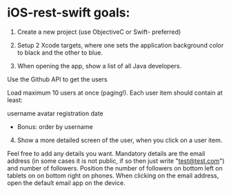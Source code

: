 # iOS-rest-swift goals:

1. Create a new project (use ObjectiveC or Swift- preferred)

2. Setup 2 Xcode targets, where one sets the application background color to black and the other to blue.

3. When opening the app, show a list of all Java developers.

Use the Github API to get the users

Load maximum 10 users at once (paging!).
Each user item should contain at least:

username
avatar
registration date
* Bonus: order by username

4. Show a more detailed screen of the user, when you click on a user item.

Feel free to add any details you want.
Mandatory details are the email address (in some cases it is not public, if so then just write "test@test.com") and number of followers.
Position the number of followers on bottom left on tablets on on bottom right on phones.
When clicking on the email address, open the default email app on the device.
